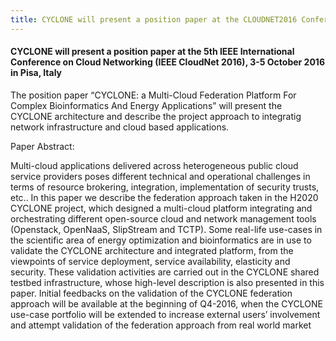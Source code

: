 ```yaml
---
title: CYCLONE will present a position paper at the CLOUDNET2016 Conference 
---
```

#### CYCLONE will present a position paper at the 5th IEEE International Conference on Cloud Networking (IEEE CloudNet 2016), 3-5 October 2016 in Pisa, Italy

<!-- more -->
The position paper “CYCLONE: a Multi-Cloud Federation Platform For Complex Bioinformatics And Energy Applications” will present the CYCLONE architecture and describe the project approach to integratig network infrastructure and cloud based applications.

Paper Abstract:

Multi-cloud applications delivered across heterogeneous public cloud service providers poses different
technical and operational challenges in terms of resource brokering,
integration, implementation of security trusts, etc.. In this paper we
describe the federation approach taken in the H2020 CYCLONE
project, which designed a multi-cloud platform integrating and
orchestrating different open-source cloud and network management
tools (Openstack, OpenNaaS, SlipStream and TCTP). Some real-life
use-cases in the scientific area of energy optimization and
bioinformatics are in use to validate the CYCLONE architecture and
integrated platform, from the viewpoints of service deployment,
service availability, elasticity and security. These validation activities are carried out in the CYCLONE shared testbed infrastructure,
whose high-level description is also presented in this paper. Initial
feedbacks on the validation of the CYCLONE federation approach
will be available at the beginning of Q4-2016, when the CYCLONE
use-case portfolio will be extended to increase external users’
involvement and attempt validation of the federation approach from
real world market
